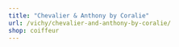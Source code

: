 ```yaml
---
title: "Chevalier & Anthony by Coralie"
url: /vichy/chevalier-and-anthony-by-coralie/
shop: coiffeur
---
```

